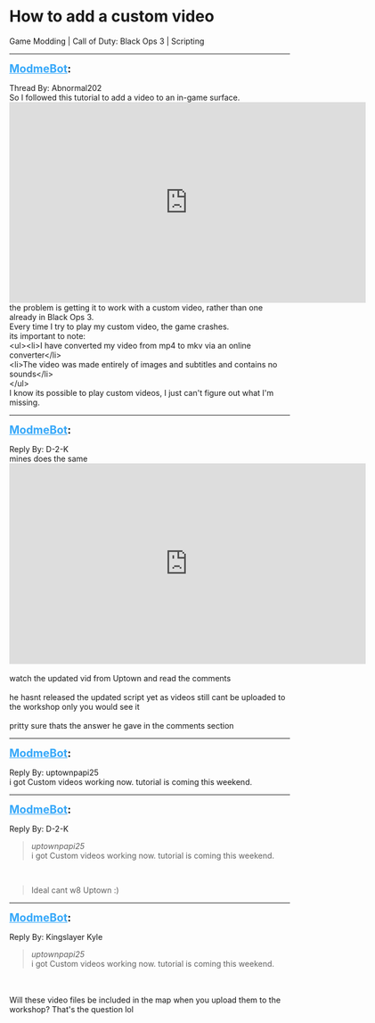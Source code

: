# How to add a custom video
Game Modding | Call of Duty: Black Ops 3 | Scripting

---
<strong style="font-size: 1.4em;"><span style="text-decoration: underline;text-decoration-color: #34a7f9;"><span style="color:#34a7f9;">ModmeBot</span></span>:</strong>

<p>Thread By: Abnormal202<br />So I followed this tutorial to add a video to an in-game surface.<br /><iframe type="text/html" width="640" height="360" src="https://www.youtube.com/embed/QakZsnmVD1w" frameborder="0"></iframe><br />the problem is getting it to work with a custom video, rather than one already in Black Ops 3.<br />Every time I try to play my custom video, the game crashes.<br />its important to note:<br />&lt;ul&gt;&lt;li&gt;I have converted my video from mp4 to mkv via an online converter&lt;/li&gt;<br />&lt;li&gt;The video was made entirely of images and subtitles and contains no sounds&lt;/li&gt;<br />&lt;/ul&gt; <br />I know its possible to play custom videos, I just can&#39;t figure out what I&#39;m missing.</p>

---
<strong style="font-size: 1.4em;"><span style="text-decoration: underline;text-decoration-color: #34a7f9;"><span style="color:#34a7f9;">ModmeBot</span></span>:</strong>

<p>Reply By: D-2-K<br />mines does the same<br /><iframe type="text/html" width="640" height="360" src="https://www.youtube.com/embed/X_W9vdKehhI:88" frameborder="0"></iframe><br /> <br />watch the updated vid from Uptown and read the comments <br /> <br />he hasnt released the updated script yet as videos still cant be uploaded to the workshop only you would see it<br /> <br />pritty sure thats the answer he gave in the comments section</p>

---
<strong style="font-size: 1.4em;"><span style="text-decoration: underline;text-decoration-color: #34a7f9;"><span style="color:#34a7f9;">ModmeBot</span></span>:</strong>

<p>Reply By: uptownpapi25<br />i got Custom videos working now. tutorial is coming this weekend.</p>

---
<strong style="font-size: 1.4em;"><span style="text-decoration: underline;text-decoration-color: #34a7f9;"><span style="color:#34a7f9;">ModmeBot</span></span>:</strong>

<p>Reply By: D-2-K<br /><blockquote><em>uptownpapi25</em><br />i got Custom videos working now. tutorial is coming this weekend. </blockquote><br /><blockquote>Ideal cant w8 Uptown :)</blockquote></p>

---
<strong style="font-size: 1.4em;"><span style="text-decoration: underline;text-decoration-color: #34a7f9;"><span style="color:#34a7f9;">ModmeBot</span></span>:</strong>

<p>Reply By: Kingslayer Kyle<br /><blockquote><em>uptownpapi25</em><br />i got Custom videos working now. tutorial is coming this weekend. </blockquote><br /> <br />Will these video files be included in the map when you upload them to the workshop? That&#39;s the question lol</p>
